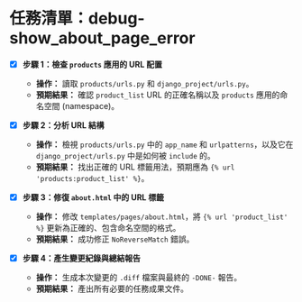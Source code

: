 # 任務清單：debug-show_about_page_error

- [x] **步驟 1：檢查 `products` 應用的 URL 配置**
  - **操作：** 讀取 `products/urls.py` 和 `django_project/urls.py`。
  - **預期結果：** 確認 `product_list` URL 的正確名稱以及 `products` 應用的命名空間 (namespace)。

- [x] **步驟 2：分析 URL 結構**
  - **操作：** 檢視 `products/urls.py` 中的 `app_name` 和 `urlpatterns`，以及它在 `django_project/urls.py` 中是如何被 `include` 的。
  - **預期結果：** 找出正確的 URL 標籤用法，預期應為 `{% url 'products:product_list' %}`。

- [x] **步驟 3：修復 `about.html` 中的 URL 標籤**
  - **操作：** 修改 `templates/pages/about.html`，將 `{% url 'product_list' %}` 更新為正確的、包含命名空間的格式。
  - **預期結果：** 成功修正 `NoReverseMatch` 錯誤。

- [x] **步驟 4：產生變更紀錄與總結報告**
  - **操作：** 生成本次變更的 `.diff` 檔案與最終的 `-DONE-` 報告。
  - **預期結果：** 產出所有必要的任務成果文件。

